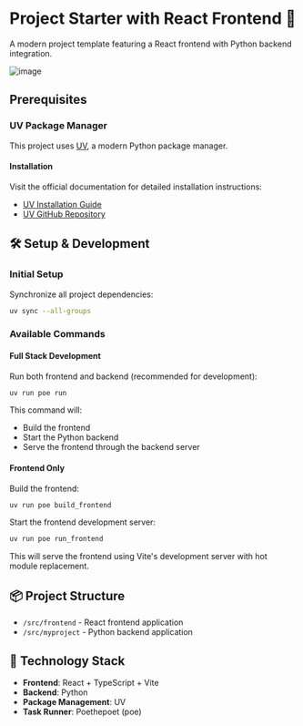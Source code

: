 # Project Starter with React Frontend 🚀

A modern project template featuring a React frontend with Python backend integration.

![image](https://github.com/user-attachments/assets/b7decf59-2ca7-4946-b011-ceba4932164d)


## Prerequisites

### UV Package Manager

This project uses [UV](https://github.com/astral-sh/uv), a modern Python package manager.

#### Installation

Visit the official documentation for detailed installation instructions:
- [UV Installation Guide](https://docs.astral.sh/uv/)
- [UV GitHub Repository](https://github.com/astral-sh/uv)

## 🛠 Setup & Development

### Initial Setup

Synchronize all project dependencies:
```bash
uv sync --all-groups
```

### Available Commands

#### Full Stack Development
Run both frontend and backend (recommended for development):
```bash
uv run poe run
```
This command will:
- Build the frontend
- Start the Python backend
- Serve the frontend through the backend server

#### Frontend Only

Build the frontend:
```bash
uv run poe build_frontend
```

Start the frontend development server:
```bash
uv run poe run_frontend
```
This will serve the frontend using Vite's development server with hot module replacement.

## 📦 Project Structure

- `/src/frontend` - React frontend application
- `/src/myproject` - Python backend application

## 🔧 Technology Stack

- **Frontend**: React + TypeScript + Vite
- **Backend**: Python
- **Package Management**: UV
- **Task Runner**: Poethepoet (poe)
